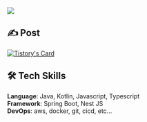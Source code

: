 <div>
<a href="https://github.com/anuraghazra/github-readme-stats">
  <img align="center" src="https://komarev.com/ghpvc/?username=klaus9267&color=blueviolet&" />
</a>
</div>

## ✍️ Post

[![Tistory's Card](https://github-readme-tistory-card.vercel.app/api/badge?name=klaus9267&postId=default&theme=default)](https://github.com/loosie/github-readme-tistory-card)
  
## 🛠 Tech Skills 

**Language**: Java, Kotlin, Javascript, Typescript
<br>
**Framework**: Spring Boot, Nest JS
<br>
**DevOps**: aws, docker, git, cicd, etc...
